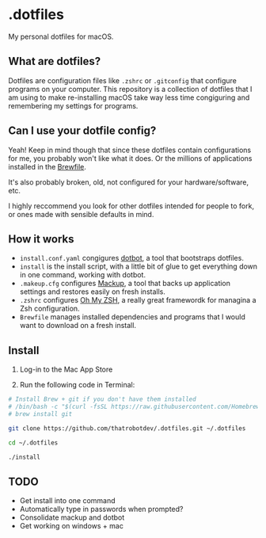 # .dotfiles

My personal dotfiles for macOS.

## What are dotfiles?

Dotfiles are configuration files like `.zshrc` or `.gitconfig` that configure programs on your computer. This repository is a collection of dotfiles that I am using to make re-installing macOS take way less time congiguring and remembering my settings for programs.

## Can I use your dotfile config?

Yeah! Keep in mind though that since these dotfiles contain configurations for me, you probably won't like what it does. Or the millions of applications installed in the [Brewfile](Brewfile).

It's also probably broken, old, not configured for your hardware/software, etc. 

I highly reccommend you look for other dotfiles intended for people to fork, or ones made with sensible defaults in mind.

## How it works

* `install.conf.yaml` congigures [dotbot](https://github.com/anishathalye/dotbot), a tool that bootstraps dotfiles.
* `install` is the install script, with a little bit of glue to get everything down in one command, working with dotbot.
* `.makeup.cfg` configures [Mackup](https://github.com/lra/mackup), a tool that backs up application settings and restores easily on fresh installs.
* `.zshrc` configures [Oh My ZSH](https://ohmyz.sh/), a really great framewordk for managina a Zsh configuration.
* `Brewfile` manages installed dependencies and programs that I would want to download on a fresh install.

## Install

1. Log-in to the Mac App Store

2. Run the following code in Terminal:

```sh
# Install Brew + git if you don't have them installed
# /bin/bash -c "$(curl -fsSL https://raw.githubusercontent.com/Homebrew/install/HEAD/install.sh)" 
# brew install git

git clone https://github.com/thatrobotdev/.dotfiles.git ~/.dotfiles

cd ~/.dotfiles

./install
```

## TODO
* Get install into one command
* Automatically type in passwords when prompted?
* Consolidate mackup and dotbot
* Get working on windows + mac
